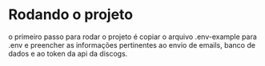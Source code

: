 # Rodando o projeto

o primeiro passo para rodar o projeto é copiar o arquivo .env-example para .env e preencher as informações pertinentes ao envio de emails, banco de dados e ao token da api da discogs.




